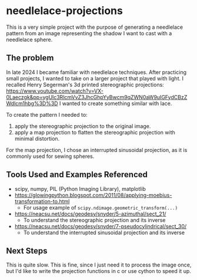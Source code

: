

# needlelace-projections
This is a very simple project with the purpose of generating a needlelace pattern from an image representing the shadow I want to cast with a needlelace sphere.   
## The problem
In late 2024 I became familiar with needlelace techniques. After practicing small projects, I wanted to take on a larger project that played with light. I recalled Henry Segerman's 3d printed stereographic projections:
https://www.youtube.com/watch?v=VX-0Laeczgk&pp=ygUlc3RlcmVvZ3JhcGhpYyBwcm9qZWN0aW9uIGFydCBzZWdlcm1hbg%3D%3D
I wanted to create something similar with lace.

To create the pattern I needed to:

1. apply the stereographic projection to the original image.
2. apply a map projection to flatten the stereographic projection with minimal distortion.

For the map projection, I chose an interrupted sinusoidal projection, as it is commonly used for sewing spheres.

## Tools Used and Examples Referenced
- scipy, numpy, PIL (Python Imaging Library), matplotlib
- https://glowingpython.blogspot.com/2011/08/applying-moebius-transformation-to.html
  - For usage example of `scipy.ndimage.geometric_transform(...)`
- https://neacsu.net/docs/geodesy/snyder/5-azimuthal/sect_21/
  - To understand the stereographic projection and its inverse
- https://neacsu.net/docs/geodesy/snyder/7-pseudocylindrical/sect_30/
  - To understand the interrupted sinusoidal projection and its inverse 


## Next Steps
This is quite slow. This is fine, since I just need it to process the image once, but I'd like to write the projection functions in c or use cython to speed it up. 
